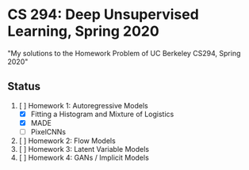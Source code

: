 # CS 294: Deep Unsupervised Learning, Spring 2020 

"My solutions to the Homework Problem of UC Berkeley CS294, Spring 2020"<br>

## Status
1. [ ] Homework 1: Autoregressive Models
    * [x] Fitting a Histogram and Mixture of Logistics
    * [x] MADE
    * [ ] PixelCNNs
2. [ ] Homework 2: Flow Models
3. [ ] Homework 3: Latent Variable Models
4. [ ] Homework 4: GANs / Implicit Models


